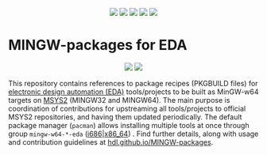 <p align="center">
  <a title="msys/MINGW-package GitHub repository" href="https://github.com/msys2/MINGW-packages"><img src="https://img.shields.io/badge/msys-MINGW--packages-894c84?longCache=true&style=flat-square&label=MSYS2&logo=GitHub&logoColor=fff"></a><!--
  -->
  <a title="hdl/packages GitHub repository" href="https://github.com/hdl/packages"><img src="https://img.shields.io/badge/hdl-packages-f2f1ef.svg?longCache=true&style=flat-square&logo=GitHub&logoColor=f2f1ef"></a><!--
  -->
  <a title="GitHub Actions workflow 'Doc'" href="https://github.com/hdl/MINGW-packages/actions/workflows/Doc"><img src="https://img.shields.io/github/actions/workflow/status/hdl/MINGW-packages/doc.yml?branch=main&longCache=true&style=flat-square&label=Doc&logo=GitHub%20Actions&logoColor=fff"></a><!--
  -->
  <a title="GitHub Actions workflow 'Test'" href="https://github.com/hdl/MINGW-packages/actions/workflows/Test"><img src="https://img.shields.io/github/actions/workflow/status/hdl/MINGW-packages/test.yml?branch=main&longCache=true&style=flat-square&label=Test&logo=GitHub%20Actions&logoColor=fff"></a><!--
  -->
  <a title="GitHub Actions workflow 'Build'" href="https://github.com/hdl/MINGW-packages/actions/workflows/Build"><img src="https://img.shields.io/github/actions/workflow/status/hdl/MINGW-packages/build.yml?branch=main&longCache=true&style=flat-square&label=Build&logo=GitHub%20Actions&logoColor=fff"></a><!--
  -->
</p>

# MINGW-packages for EDA

<p align="center">
  <a title="hdl.github.io/MINGW-packages" href="https://hdl.github.io/MINGW-packages"><img src="https://img.shields.io/website.svg?label=hdl.github.io%2FMINGW-packages&longCache=true&style=flat-square&url=http%3A%2F%2Fhdl.github.io%2FMINGW-packages%2Findex.html&logo=Asciidoctor&logoColor=fff"></a><!--
  -->
  <a title="hdl/community on gitter.im" href="https://gitter.im/hdl/community"><img src="https://img.shields.io/gitter/room/hdl/community.svg?longCache=true&style=flat-square&logo=gitter&logoColor=fff&color=4db797"></a><!--
  -->
</p>

This repository contains references to package recipes (PKGBUILD files) for [electronic design automation (EDA)](https://en.wikipedia.org/wiki/Electronic_design_automation) tools/projects to be built as MinGW-w64 targets on [MSYS2](https://www.msys2.org/) (MINGW32 and MINGW64). The main purpose is coordination of contributions for upstreaming all tools/projects to official MSYS2 repositories, and having them updated periodically. The default package manager (`pacman`) allows installing multiple tools at once through group `mingw-w64-*-eda` ([i686](https://packages.msys2.org/group/mingw-w64-i686-eda)|[x86_64](https://packages.msys2.org/group/mingw-w64-x86_64-eda)) . Find further details, along with usage and contribution guidelines at [hdl.github.io/MINGW-packages](https://hdl.github.io/MINGW-packages).

